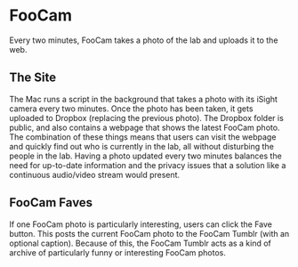 # FooCam #

Every two minutes, FooCam takes a photo of the lab and uploads it to the web.

## The Site ##

The Mac runs a script in the background that takes a photo with its iSight camera every two minutes. Once the photo has been taken, it gets uploaded to Dropbox (replacing the previous photo). The Dropbox folder is public, and also contains a webpage that shows the latest FooCam photo. The combination of these things means that users can visit the webpage and quickly find out who is currently in the lab, all without disturbing the people in the lab. Having a photo updated every two minutes balances the need for up-to-date information and the privacy issues that a solution like a continuous audio/video stream would present.

## FooCam Faves ##

If one FooCam photo is particularly interesting, users can click the Fave button. This posts the current FooCam photo to the FooCam Tumblr (with an optional caption). Because of this, the FooCam Tumblr acts as a kind of archive of particularly funny or interesting FooCam photos.
